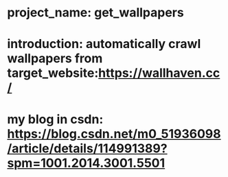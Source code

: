 # project_name: get_wallpapers 
# introduction: automatically crawl wallpapers from target_website:https://wallhaven.cc/
# my blog in csdn: https://blog.csdn.net/m0_51936098/article/details/114991389?spm=1001.2014.3001.5501
